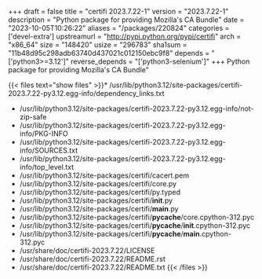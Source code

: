 +++
draft = false
title = "certifi 2023.7.22-1"
version = "2023.7.22-1"
description = "Python package for providing Mozilla's CA Bundle"
date = "2023-10-05T10:26:22"
aliases = "/packages/220824"
categories = ['devel-extra']
upstreamurl = "http://pypi.python.org/pypi/certifi"
arch = "x86_64"
size = "148420"
usize = "296783"
sha1sum = "11b48d95c298adb63740d437021c012150ebc9f8"
depends = "['python3>=3.12']"
reverse_depends = "['python3-selenium']"
+++
Python package for providing Mozilla's CA Bundle"

{{< files text="show files" >}}* /usr/lib/python3.12/site-packages/certifi-2023.7.22-py3.12.egg-info/dependency_links.txt
* /usr/lib/python3.12/site-packages/certifi-2023.7.22-py3.12.egg-info/not-zip-safe
* /usr/lib/python3.12/site-packages/certifi-2023.7.22-py3.12.egg-info/PKG-INFO
* /usr/lib/python3.12/site-packages/certifi-2023.7.22-py3.12.egg-info/SOURCES.txt
* /usr/lib/python3.12/site-packages/certifi-2023.7.22-py3.12.egg-info/top_level.txt
* /usr/lib/python3.12/site-packages/certifi/cacert.pem
* /usr/lib/python3.12/site-packages/certifi/core.py
* /usr/lib/python3.12/site-packages/certifi/py.typed
* /usr/lib/python3.12/site-packages/certifi/__init__.py
* /usr/lib/python3.12/site-packages/certifi/__main__.py
* /usr/lib/python3.12/site-packages/certifi/__pycache__/core.cpython-312.pyc
* /usr/lib/python3.12/site-packages/certifi/__pycache__/__init__.cpython-312.pyc
* /usr/lib/python3.12/site-packages/certifi/__pycache__/__main__.cpython-312.pyc
* /usr/share/doc/certifi-2023.7.22/LICENSE
* /usr/share/doc/certifi-2023.7.22/README.rst
* /usr/share/doc/certifi-2023.7.22/README.txt
{{< /files >}}